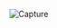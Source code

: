 ![Capture](https://user-images.githubusercontent.com/33928040/80918790-4ae5e000-8d84-11ea-8cdf-fa5ba732e836.JPG)
